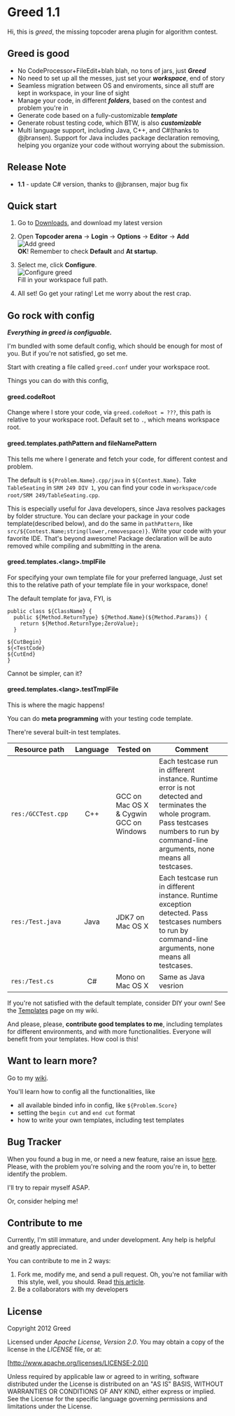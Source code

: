 Greed 1.1
=========

Hi, this is _greed_, the missing topcoder arena plugin for algorithm contest.

Greed is good
-------------

* No CodeProcessor+FileEdit+blah blah, no tons of jars, just _**Greed**_
* No need to set up all the messes, just set your _**workspace**_, end of story
* Seamless migration between OS and enviroments, since all stuff are kept in workspace, in your line of sight
* Manage your code, in different _**folders**_, based on the contest and problem you're in
* Generate code based on a fully-customizable _**template**_
* Generate robust testing code, which BTW, is also _**customizable**_
* Multi language support, including Java, C++, and C#(thanks to @jbransen). Support for Java includes package declaration removing, helping you organize your code without worrying about the submission.

Release Note
------------

* __1.1__ - update C# version, thanks to @jbransen, major bug fix

Quick start
-----------
1. Go to [Downloads](https://github.com/shivawu/topcoder-greed/downloads), and download my latest version

2. Open __Topcoder arena__ -> __Login__ -> __Options__ -> __Editor__ -> __Add__  
![Add greed](https://github.com/shivawu/topcoder-greed/wiki/Add-Plugin.png)<br/>
__OK__! Remember to check __Default__ and __At startup__.

3. Select me, click __Configure__.  
![Configure greed](https://github.com/shivawu/topcoder-greed/wiki/Set-Workspace.png)<br/>
Fill in your workspace full path.

4. All set! Go get your rating! Let me worry about the rest crap.

Go rock with config
-------------------

_**Everything in greed is configuable.**_

I'm bundled with some default config, which should be enough for most of you. But if you're not satisfied, go set me.

Start with creating a file called `greed.conf` under your workspace root.

Things you can do with this config, 

#### greed.codeRoot

Change where I store your code, via `greed.codeRoot = ???`, this path is relative to your workspace root.
Default set to `.`, which means workspace root.

#### greed.templates.pathPattern and fileNamePattern

This tells me where I generate and fetch your code, for different contest and problem.  

The default is `${Problem.Name}.cpp/java` in `${Contest.Name}`. Take `TableSeating` in `SRM 249 DIV 1`, you can find your code in `workspace/code root/SRM 249/TableSeating.cpp`.

This is especially useful for Java developers, since Java resolves packages by folder structure.
You can declare your package in your code template(described below),
and do the same in `pathPattern`, like `src/${Contest.Name;string(lower,removespace)}`.
Write your code with your favorite IDE. That's beyond awesome!
Package declaration will be auto removed while compiling and submitting in the arena.

#### greed.templates.\<lang\>.tmplFile

For specifying your own template file for your preferred language,
Just set this to the relative path of your template file in your workspace, done! 

The default template for java, FYI, is

```
public class ${ClassName} {
  public ${Method.ReturnType} ${Method.Name}(${Method.Params}) {
    return ${Method.ReturnType;ZeroValue};
  }

${CutBegin}
${<TestCode}
${CutEnd}
}
```

Cannot be simpler, can it?

#### greed.templates.\<lang\>.testTmplFile

This is where the magic happens!

You can do __meta programming__ with your testing code template.

There're several built-in test templates.

| Resource path      | Language | Tested on | Comment |
| ------------------ | :------: | --------- | ------- |
| `res:/GCCTest.cpp` |  C++     | GCC on Mac OS X & Cygwin GCC on Windows | Each testcase run in different instance. Runtime error is not detected and terminates the whole program. Pass testcases numbers to run by command-line arguments, none means all testcases. |
| `res:/Test.java`   | Java     | JDK7 on Mac OS X | Each testcase run in different instance. Runtime exception detected. Pass testcases numbers to run by command-line arguments, none means all testcases. |
| `res:/Test.cs`     | C#       | Mono on Mac OS X | Same as Java vesrion |

If you're not satisfied with the default template, consider DIY your own!
See the [Templates](https://github.com/shivawu/topcoder-greed/wiki/Templates) page on my wiki.

And please, please, __contribute good templates to me__, including templates for different environments, and with more functionalities. Everyone will benefit from your templates. How cool is this!

Want to learn more?
-------------------
Go to my [wiki](https://github.com/shivawu/topcoder-greed/wiki). 

You'll learn how to config all the functionalities, like

* all available binded info in config, like `${Problem.Score}`
* setting the `begin cut` and `end cut` format
* how to write your own templates, including test templates

Bug Tracker
-----------
When you found a bug in me, or need a new feature, raise an issue [here](https://github.com/shivawu/topcoder-greed/issues).
Please, with the problem you're solving and the room you're in, to better identify the problem.

I'll try to repair myself ASAP.

Or, consider helping me!

Contribute to me
----------------

Currently, I'm still immature, and under development.
Any help is helpful and greatly appreciated.

You can contribute to me in 2 ways:

1. Fork me, modify me, and send a pull request. Oh, you're not familiar with this style, well, you should. Read [this article](https://help.github.com/articles/fork-a-repo).
2. Be a collaborators with my developers

License
-------

Copyright 2012 Greed

Licensed under _Apache License, Version 2.0_. You may obtain a copy of the license in the _LICENSE_ file, or at:

[http://www.apache.org/licenses/LICENSE-2.0]()

Unless required by applicable law or agreed to in writing, software distributed under the License is distributed on an "AS IS" BASIS, WITHOUT WARRANTIES OR CONDITIONS OF ANY KIND, either express or implied. See the License for the specific language governing permissions and limitations under the License.
